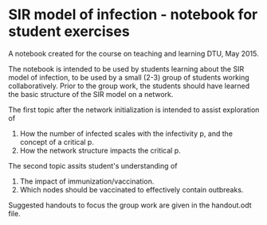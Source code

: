 # SIR model of infection - notebook for student exercises

A notebook created for the course on teaching and learning DTU, May 2015.

The notebook is intended to be used by students learning about the SIR model of infection, to be used by a small (2-3) group of students working collaboratively.
Prior to the group work, the students should have learned the basic structure of the SIR model on a network.

The first topic after the network initialization is intended to assist exploration of

1. How the number of infected scales with the infectivity p, and the concept of a critical p.
2. How the network structure impacts the critical p.

The second topic assits student's understanding of

1. The impact of immunization/vaccination.
2. Which nodes should be vaccinated to effectively contain outbreaks.

Suggested handouts to focus the group work are given in the handout.odt file.
